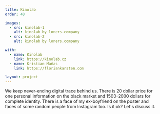 ```yaml
---
title: Kinolab
order: 40

images:
  - src: kinolab-1
    alt: kinolab by loners.company
  - src: kinolab-2
    alt: kinolab by loners.company

with:
  - name: Kinolab
    link: https://kinolab.cz
  - name: Kristian Maňas
    link: https://floriankarsten.com

layout: project
---
```

We keep never-ending digital trace behind us. There is 20 dollar price for one personal information on the black market and 1500–2000 dollars for complete identity. There is a face of my ex-boyfriend on the poster and faces of some random people from Instagram too. Is&nbsp;it&nbsp;ok? Let's&nbsp;discuss&nbsp;it.
